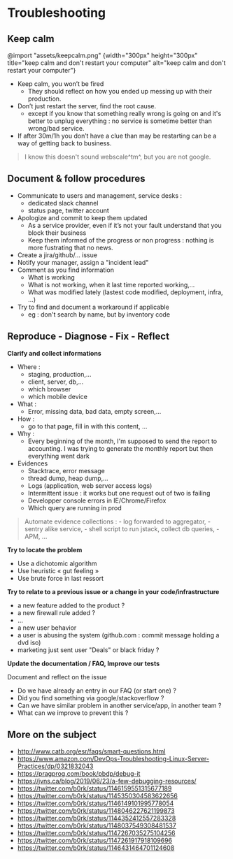 
# Troubleshooting

## Keep calm

@import "assets/keepcalm.png" {width="300px" height="300px" title="keep calm and don't restart your computer" alt="keep calm and don't restart your computer"}

* Keep calm, you won’t be fired
   - They should reflect on how you ended up messing up with their production.
* Don’t just restart the server, find the root cause.
   - except if you know that something really wrong is going on and it's better to unplug everything : no service is sometime better than wrong/bad service.
* If after 30m/1h you don’t have a clue than may be restarting can be a way of getting back to business. 

> I know this doesn't sound webscale^tm^, but you are not google.


## Document & follow procedures

- Communicate to users and management, service desks : 
   - dedicated slack channel
   - status page, twitter account
- Apologize and commit to keep them updated
   - As a service provider, even if it’s not your fault understand that you block their business
   - Keep them informed of the progress or non progress : nothing is more fustrating that no news.
- Create a jira/github/... issue
- Notify your manager, assign a "incident lead"
- Comment as you find information 
   - What is working
   - What is not working, when it last time reported working,…
   - What was modified lately (lastest code modified, deployment, infra, …)
- Try to find and document a workaround if applicable 
   - eg : don't search by name, but by inventory code


## Reproduce - Diagnose - Fix - Reflect

**Clarify and collect informations**

 - Where : 
   - staging, production,... 
   - client, server, db,...
   - which browser
   - which mobile device
 - What :
   - Error, missing data, bad data, empty screen,…
 - How :
    - go to that page, fill in with this content, ... 
 - Why :
    - Every beginning of the month, I'm supposed to send the report to accounting. I was trying to generate the monthly report but then everything went dark    
 - Evidences
   - Stacktrace, error message
   - thread dump, heap dump,...
   - Logs (application, web server access logs)
   - Intermittent issue : it works but one request out of two is failing
   - Developper console errors in IE/Chrome/Firefox
   - Which query are running in prod

> Automate evidence collections : 
    - log forwarded to aggregator, 
    - sentry alike service, 
    - shell script to run jstack, collect db queries,
    - APM,
    ...

**Try to locate the problem**

* Use a dichotomic algorithm
* Use heuristic « gut feeling »
* Use brute force in last ressort

**Try to relate to a previous issue or a change in your code/infrastructure**

* a new feature added to the product ? 
* a new firewall rule added ?
* ...
* a new user behavior
* a user is abusing the system (github.com : commit message holding a dvd iso)
* marketing just sent user "Deals" or black friday ?

**Update the documentation / FAQ, Improve our tests** 

Document and reflect on the issue

- Do we have already an entry in our FAQ (or start one) ?
- Did you find something via google/stackoverflow ?
- Can we have similar problem in another service/app, in another team ?
- What can we improve to prevent this ?




## More on the subject

- http://www.catb.org/esr/faqs/smart-questions.html 
- https://www.amazon.com/DevOps-Troubleshooting-Linux-Server-Practices/dp/0321832043 
- https://pragprog.com/book/pbdp/debug-it 
- https://jvns.ca/blog/2019/06/23/a-few-debugging-resources/
- https://twitter.com/b0rk/status/1146159551315677189
- https://twitter.com/b0rk/status/1145350304583622656
- https://twitter.com/b0rk/status/1146149101995778054
- https://twitter.com/b0rk/status/1148046227621199873
- https://twitter.com/b0rk/status/1144352412557283328
- https://twitter.com/b0rk/status/1148037549308481537
- https://twitter.com/b0rk/status/1147267035275104256
- https://twitter.com/b0rk/status/1147261917918109696
- https://twitter.com/b0rk/status/1146431464701124608